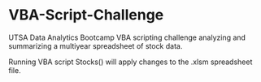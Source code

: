 # VBA-Script-Challenge
UTSA Data Analytics Bootcamp VBA scripting challenge analyzing and summarizing a multiyear spreadsheet of stock data.

Running VBA script Stocks() will apply changes to the .xlsm spreadsheet file.
